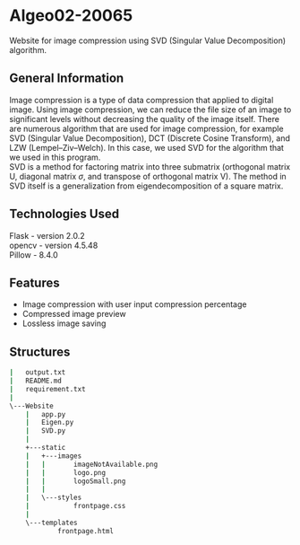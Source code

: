 # Algeo02-20065
Website for image compression using SVD (Singular Value Decomposition) algorithm.

## General Information
Image compression is a type of data compression that applied to digital image. Using image compression, we can reduce the file size of an image to significant levels without decreasing the quality of the image itself. There are numerous algorithm that are used for image compression, for example SVD (Singular Value Decomposition), DCT (Discrete Cosine Transform), and LZW (Lempel–Ziv–Welch). In this case, we used SVD for the algorithm that we used in this program. <br/>
SVD is a method for factoring matrix into three submatrix (orthogonal matrix U, diagonal matrix $\sigma$, and transpose of orthogonal matrix V). The method in SVD itself is a generalization from eigendecomposition of a square matrix. 

## Technologies Used
Flask - version 2.0.2 <br/>
opencv - version 4.5.48 <br/>
Pillow - 8.4.0 <br />

## Features
* Image compression with user input compression percentage
* Compressed image preview
* Lossless image saving

## Structures
```bash
|   output.txt
|   README.md
|   requirement.txt
|   
\---Website
    |   app.py
    |   Eigen.py
    |   SVD.py
    |   
    +---static
    |   +---images
    |   |       imageNotAvailable.png
    |   |       logo.png
    |   |       logoSmall.png
    |   |       
    |   \---styles
    |           frontpage.css
    |           
    \---templates
            frontpage.html
```